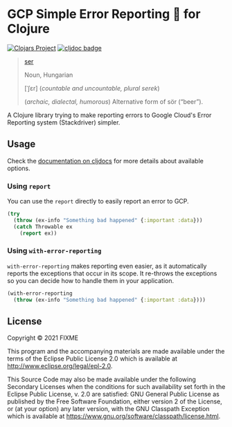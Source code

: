 # GCP Simple Error Reporting 🍻 for Clojure

[![Clojars Project](https://img.shields.io/clojars/v/gcp-ser-clj.svg)](https://clojars.org/gcp-ser-clj) [![cljdoc badge](https://cljdoc.org/badge/gcp-ser-clj/gcp-ser-clj)](https://cljdoc.org/d/gcp-ser-clj/gcp-ser-clj/CURRENT)

>[ser](https://en.wiktionary.org/wiki/ser#Hungarian)
>
>Noun, Hungarian
>
>[ˈʃɛr] (_countable and uncountable, plural serek_)
>
>(_archaic, dialectal, humorous_) Alternative form of sör (“beer”).

A Clojure library trying to make reporting errors to Google Cloud's Error Reporting system (Stackdriver) simpler.

## Usage

Check the [documentation on cljdocs](https://cljdoc.org/d/gcp-ser-clj/gcp-ser-clj/CURRENT) for more details about available options.

### Using `report`

You can use the `report` directly to easily report an error to GCP.

```clojure
(try
  (throw (ex-info "Something bad happened" {:important :data}))
  (catch Throwable ex
    (report ex))
```

### Using `with-error-reporting`

`with-error-reporting` makes reporting even easier, as it automatically reports the exceptions that occur in its scope. It re-throws the exceptions so you can decide how to handle them in your application.

```clojure
(with-error-reporting
  (throw (ex-info "Something bad happened" {:important :data})))
```

## License

Copyright © 2021 FIXME

This program and the accompanying materials are made available under the
terms of the Eclipse Public License 2.0 which is available at
http://www.eclipse.org/legal/epl-2.0.

This Source Code may also be made available under the following Secondary
Licenses when the conditions for such availability set forth in the Eclipse
Public License, v. 2.0 are satisfied: GNU General Public License as published by
the Free Software Foundation, either version 2 of the License, or (at your
option) any later version, with the GNU Classpath Exception which is available
at https://www.gnu.org/software/classpath/license.html.
